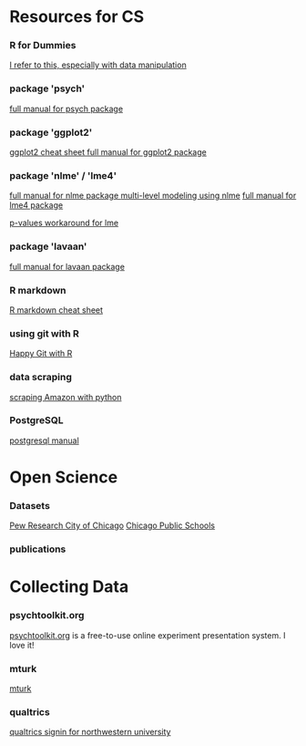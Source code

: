 # Resources for CS
### R for Dummies
 <a href=https://www.dummies.com/programming/r/> I refer to this, especially with data manipulation</a>

### package 'psych'
 <a href=https://cran.r-project.org/web/packages/psych/psych.pdf> full manual for psych package </a>

### package 'ggplot2'
  <a href=https://ggplot2.tidyverse.org/> ggplot2 cheat sheet </a>
  <a href=https://cran.r-project.org/web/packages/ggplot2/ggplot2.pdf> full manual for ggplot2 package </a>

### package 'nlme' / 'lme4'
 <a href=https://cran.r-project.org/web/packages/nlme/nlme.pdf> full manual for nlme package </a>
 <a href=http://davidakenny.net/papers/k&h/MLM_R.pdf>multi-level modeling using nlme</a>
 <a href=https://cran.r-project.org/web/packages/lme4/lme4.pdf> full manual for lme4 package</a>
 
 <a href=https://www.r-bloggers.com/three-ways-to-get-parameter-specific-p-values-from-lmer/> p-values workaround for lme</a>
 
### package 'lavaan'
 <a href=https://cran.r-project.org/web/packages/lavaan/lavaan.pdf>full manual for lavaan package </a>

### R markdown
  <a href=https://www.rstudio.com/wp-content/uploads/2015/02/rmarkdown-cheatsheet.pdf> R markdown cheat sheet </a>

### using git with R
  <a href=https://happygitwithr.com/> Happy Git with R </a>
  
### data scraping
  <a href=https://www.scrapehero.com/tutorial-how-to-scrape-amazon-product-details-using-python/> scraping Amazon with python</a>

### PostgreSQL
  <a href=https://www.postgresql.org/files/documentation/pdf/11/postgresql-11-A4.pdf> postgresql manual </a>
  
# Open Science

### Datasets 
  <a href=http://www.pewresearch.org/download-datasets/>Pew Research </a>
  <a href=https://data.cityofchicago.org/>City of Chicago</a>
  <a href=https://cps.edu/SchoolData/Pages/SchoolData.aspx>Chicago Public Schools </a>

### publications
 

# Collecting Data

### psychtoolkit.org
 <a href=https://www.psytoolkit.org/>psychtoolkit.org</a> is a free-to-use online experiment presentation system. I love it!

### mturk
 <a href=https://requester.mturk.com>mturk</a>

### qualtrics
 <a href=https://weinberg.co1.qualtrics.com>qualtrics signin for northwestern university </a>

  
